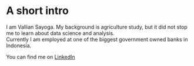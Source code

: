 # A short intro
I am Vallian Sayoga. My background is agriculture study, but it did not stop me to learn about data science and analysis.  
Currently I am employed at one of the biggest government owned banks in Indonesia.

You can find me on [LinkedIn](https://www.linkedin.com/in/vallian97/)
